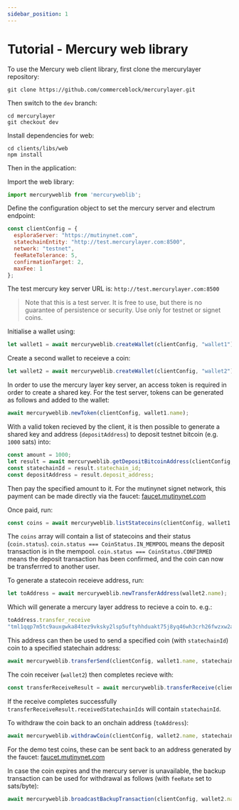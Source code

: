 ```yaml
---
sidebar_position: 1
---
```


# Tutorial - Mercury web library

To use the Mercury web client library, first clone the mercurylayer repository:

```
git clone https://github.com/commerceblock/mercurylayer.git
```

Then switch to the `dev` branch:

```
cd mercurylayer
git checkout dev
```

Install dependencies for web:

```
cd clients/libs/web
npm install
```

Then in the application:

Import the web library: 

```js
import mercuryweblib from 'mercuryweblib';
```

Define the configuration object to set the mercury server and electrum endpoint:

```js
const clientConfig = {
  esploraServer: "https://mutinynet.com",
  statechainEntity: "http://test.mercurylayer.com:8500",
  network: "testnet",
  feeRateTolerance: 5,
  confirmationTarget: 2,
  maxFee: 1
};
```

The test mercury key server URL is: `http://test.mercurylayer.com:8500`

> Note that this is a test server. It is free to use, but there is no guarantee of persistence or security. Use only for testnet or signet coins. 

Initialise a wallet using:

```js
let wallet1 = await mercuryweblib.createWallet(clientConfig, "wallet1");
```

Create a second wallet to receieve a coin:

```js
let wallet2 = await mercuryweblib.createWallet(clientConfig, "wallet2");
```

In order to use the mercury layer key server, an access token is required in order to create a shared key. For the test server, tokens can be generated as follows and added to the wallet:

```js
await mercuryweblib.newToken(clientConfig, wallet1.name);
```

With a valid token recieved by the client, it is then possible to generate a shared key and address (`depositAddress`) to deposit testnet bitcoin (e.g. `1000` sats) into:

```js
const amount = 1000;
let result = await mercuryweblib.getDepositBitcoinAddress(clientConfig, wallet1.name, amount);
const statechainId = result.statechain_id;
const depositAddress = result.deposit_address;
```

Then pay the specified amount to it. For the mutinynet signet network, this payment can be made directly via the faucet: [faucet.mutinynet.com](https://faucet.mutinynet.com/)

Once paid, run:

```js
const coins = await mercuryweblib.listStatecoins(clientConfig, wallet1.name);
```

The `coins` array will contain a list of statecoins and their status (`coin.status`). `coin.status === CoinStatus.IN_MEMPOOL` means the deposit transaction is in the mempool. `coin.status === CoinStatus.CONFIRMED` means the deposit transaction has been confirmed, and the coin can now be transferrred to another user. 

To generate a statecoin receieve address, run:

```js
let toAddress = await mercuryweblib.newTransferAddress(wallet2.name);
```

Which will generate a mercury layer address to recieve a coin to. e.g.:

```js
toAddress.transfer_receive
"tml1qqp7m5tc9auxgwka84tez9vksky2lsp5uftyhhduakt75j8yq46wh3crh26fwzxw2akc43d9m0pvuhmuq57tcdtw7pz96zfsz8ck3d3jjf3q04re26"
```

This address can then be used to send a specified coin (with `statechainId`) coin to a specified statechain address:

```js
await mercuryweblib.transferSend(clientConfig, wallet1.name, statechainId, toAddress.transfer_receive, false, null);
```

The coin receiver (`wallet2`) then completes recieve with:

```js
const transferReceiveResult = await mercuryweblib.transferReceive(clientConfig, wallet2.name);
```

If the receive completes successfully `transferReceiveResult.receivedStatechainIds` will contain `statechainId`. 

To withdraw the coin back to an onchain address (`toAddress`):

```js
await mercuryweblib.withdrawCoin(clientConfig, wallet2.name, statechainId, toAddress, null, null);
```

For the demo test coins, these can be sent back to an address generated by the faucet: [faucet.mutinynet.com](https://faucet.mutinynet.com/)

In case the coin expires and the mercury server is unavailable, the backup transaction can be used for withdrawal as follows (with `feeRate` set to sats/byte):

```js
await mercuryweblib.broadcastBackupTransaction(clientConfig, wallet2.name, statechainId, toAddress, feeRate);
```
